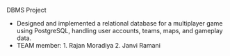 DBMS Project
- Designed and implemented a relational database for a multiplayer game using PostgreSQL, handling user accounts, teams, maps, and gameplay data.
- TEAM member:
      1. Rajan Moradiya
      2. Janvi Ramani
